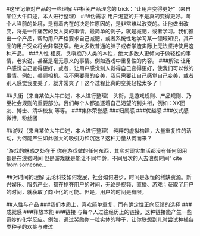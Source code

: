 #这里记录对产品的一些理解
##相关产品理念的 trick：“让用户变得更好”（来自某位大牛口述，本人进行整理）
###伪需求
用户渴望的并不是真的变得更好。每个人当前的处境，是有着内在的决定性原因的，是非常难以改变的。让他做出改变，将是一件痛苦的反人类的事情。最简单的例子，就是减肥，或者学习。我们推出一个产品，帮助用户严格要求自己减肥，或者系统性地学习某一领域知识，其产品的用户受众将会非常狭窄。绝大多数普通的胖子或者学渣实际上无法坚持使用这种产品。
###人性
相反，贪嗔痴乃人类的本性，绝大多数人更倾向于做轻松的事情，老实说，甚至是毫无意义的事情。例如游戏中重复性的内容。
###解法
让用户感觉自己变得更好，或者，让用户感觉别人觉得自己变得更好，使我们可以做的事情。例如，美颜相机。我不需要真的变美，我只需要让自己感觉自己变美，或者别人感觉我变美了，就非常爽了！这个过程比真的变美轻松太多了！

##头衔（来自某位大牛口述，本人进行整理）
头衔，是游戏规则、产品规则、乃至社会规则的重要部分。我们每个人都追逐着自己渴望的到头衔，例如：XX团友、博士、清华校友 等等。
###集体荣誉感
###归属感
###优越感
###仪式感
微博，粉丝团

##游戏（来自某位大牛口述，本人进行整理）
纯粹的虚拟构建，大量重复性的活动，为何能产生如此强大的吸引力和沉迷？这种力量从何而来？

“游戏的魅惑之处在于
你在游戏做的任何东西，其实对现实生活都没有任何卵用
都是在浪费时间
但是游戏就是能让不同年龄，不同层次的人去浪费时间” cite from someone...

##对时间的理解
无论科技如何发展，社会如何进步，时间是永恒的稀缺资源。新兴娱乐、服务产业，都在抢夺用户的时间，无论是视频、直播、游戏；获取了用户的时间，就获取了商业化的可能。但是，用户的时间是有限。

##人性与产品
###我们本质上，喜欢简单重复，而有确定性正向反馈的选择
###成就感
###释放本能
###链接
与每个人过往经历上的链接，这种链接能产生一些奇妙的化学反应。例如，通过奖励你一粒实体的种子，让你联想到儿时尝试种植各类种子的欢笑与难过











